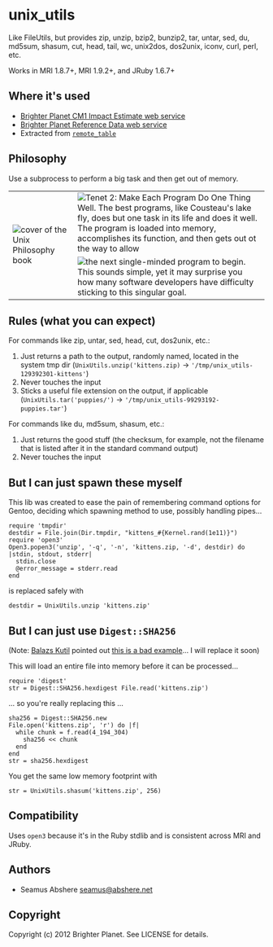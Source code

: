# unix_utils

Like FileUtils, but provides zip, unzip, bzip2, bunzip2, tar, untar, sed, du, md5sum, shasum, cut, head, tail, wc, unix2dos, dos2unix, iconv, curl, perl, etc.

Works in MRI 1.8.7+, MRI 1.9.2+, and JRuby 1.6.7+

## Where it's used

* [Brighter Planet CM1 Impact Estimate web service](http://impact.brighterplanet.com)
* [Brighter Planet Reference Data web service](http://data.brighterplanet.com)
* Extracted from [`remote_table`](https://github.com/seamusabshere/remote_table)

## Philosophy

Use a subprocess to perform a big task and then get out of memory.

<table>
  <tr>
    <td rowspan="2"><img src="https://raw.github.com/seamusabshere/unix_utils/master/unix-philosophy-cover.png" alt="cover of the Unix Philosophy book" /></td>
    <td><img src="https://raw.github.com/seamusabshere/unix_utils/master/unix-philosophy-quote-pg1.png" alt="Tenet 2: Make Each Program Do One Thing Well. The best programs, like Cousteau's lake fly, does but one task in its life and does it well. The program is loaded into memory, accomplishes its function, and then gets out ot the way to allow" /></td>
  </tr>
  <tr>
    <td><img src="https://raw.github.com/seamusabshere/unix_utils/master/unix-philosophy-quote-pg2.png" alt="the next single-minded program to begin. This sounds simple, yet it may surprise you how many software developers have difficulty sticking to this singular goal." /></td>
  </tr>
</table>

## Rules (what you can expect)

For commands like zip, untar, sed, head, cut, dos2unix, etc.:

1. Just returns a path to the output, randomly named, located in the system tmp dir (`UnixUtils.unzip('kittens.zip)` &rarr; `'/tmp/unix_utils-129392301-kittens'`)
2. Never touches the input
3. Sticks a useful file extension on the output, if applicable (`UnixUtils.tar('puppies/')` &rarr; `'/tmp/unix_utils-99293192-puppies.tar'`)

For commands like du, md5sum, shasum, etc.:

1. Just returns the good stuff (the checksum, for example, not the filename that is listed after it in the standard command output)
2. Never touches the input

## But I can just spawn these myself

This lib was created to ease the pain of remembering command options for Gentoo, deciding which spawning method to use, possibly handling pipes...

    require 'tmpdir'
    destdir = File.join(Dir.tmpdir, "kittens_#{Kernel.rand(1e11)}")
    require 'open3'
    Open3.popen3('unzip', '-q', '-n', 'kittens.zip, '-d', destdir) do |stdin, stdout, stderr|
      stdin.close
      @error_message = stderr.read
    end

is replaced safely with

    destdir = UnixUtils.unzip 'kittens.zip'

## But I can just use `Digest::SHA256`

(Note: [Balazs Kutil](https://github.com/bkutil) pointed out [this is a bad example](https://gist.github.com/1950707)... I will replace it soon)

This will load an entire file into memory before it can be processed...

    require 'digest'
    str = Digest::SHA256.hexdigest File.read('kittens.zip')

... so you're really replacing this ...

    sha256 = Digest::SHA256.new
    File.open('kittens.zip', 'r') do |f|
      while chunk = f.read(4_194_304)
        sha256 << chunk
      end
    end
    str = sha256.hexdigest

You get the same low memory footprint with

    str = UnixUtils.shasum('kittens.zip', 256)

## Compatibility

Uses `open3` because it's in the Ruby stdlib and is consistent across MRI and JRuby.

## Authors

* Seamus Abshere <seamus@abshere.net>

## Copyright

Copyright (c) 2012 Brighter Planet. See LICENSE for details.
